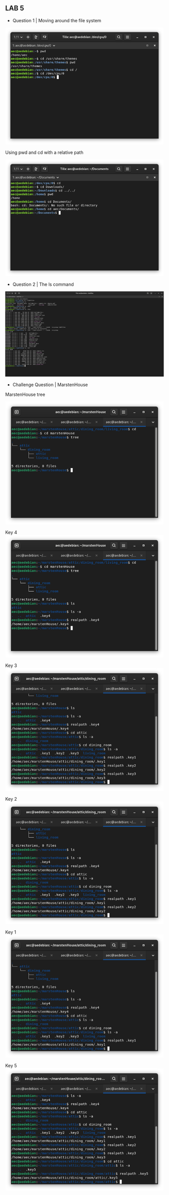 ## LAB 5

* Question 1 | Moving around the file system 

![q1](q1.png)

Using pwd and cd with a relative path 

![q1.2](q1.2.png)

* Question 2 | The ls command 

![q2](q2.png)

* Challenge Question | MarstenHouse

MarstenHouse tree

![q3](q3-tree.png)

Key 4
![q3-key4](q3-key4.png)

Key 3
![q3-key4](q3-key3.png)

Key 2
![q3-key2](q3-key2.png)

Key 1
![q3-key4](q3-key1.png)

Key 5
![q3-key5](q3-key5.png)